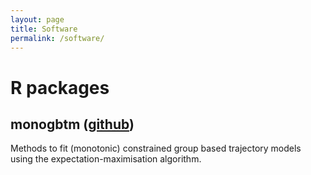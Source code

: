 ```yaml
---
layout: page
title: Software
permalink: /software/
---
```


# R packages

## monogbtm ([github](https://github.com/michaeldymock25/monogbtm))

Methods to fit (monotonic) constrained group based trajectory models using the expectation-maximisation algorithm.
